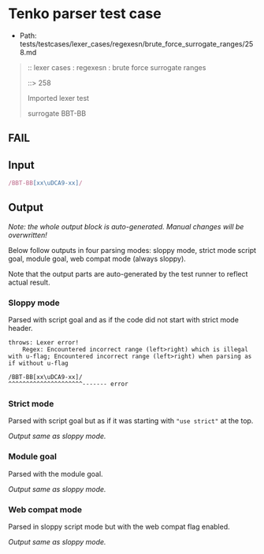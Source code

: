 # Tenko parser test case

- Path: tests/testcases/lexer_cases/regexesn/brute_force_surrogate_ranges/258.md

> :: lexer cases : regexesn : brute force surrogate ranges
>
> ::> 258
>
> Imported lexer test
>
> surrogate BBT-BB

## FAIL

## Input

`````js
/BBT-BB[xx\uDCA9-xx]/
`````

## Output

_Note: the whole output block is auto-generated. Manual changes will be overwritten!_

Below follow outputs in four parsing modes: sloppy mode, strict mode script goal, module goal, web compat mode (always sloppy).

Note that the output parts are auto-generated by the test runner to reflect actual result.

### Sloppy mode

Parsed with script goal and as if the code did not start with strict mode header.

`````
throws: Lexer error!
    Regex: Encountered incorrect range (left>right) which is illegal with u-flag; Encountered incorrect range (left>right) when parsing as if without u-flag

/BBT-BB[xx\uDCA9-xx]/
^^^^^^^^^^^^^^^^^^^^^------- error
`````

### Strict mode

Parsed with script goal but as if it was starting with `"use strict"` at the top.

_Output same as sloppy mode._

### Module goal

Parsed with the module goal.

_Output same as sloppy mode._

### Web compat mode

Parsed in sloppy script mode but with the web compat flag enabled.

_Output same as sloppy mode._
